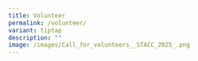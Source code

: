 ```yaml
---
title: Volunteer
permalink: /volunteer/
variant: tiptap
description: ""
image: /images/Call_for_volunteers__STACC_2025_.png
---
```

